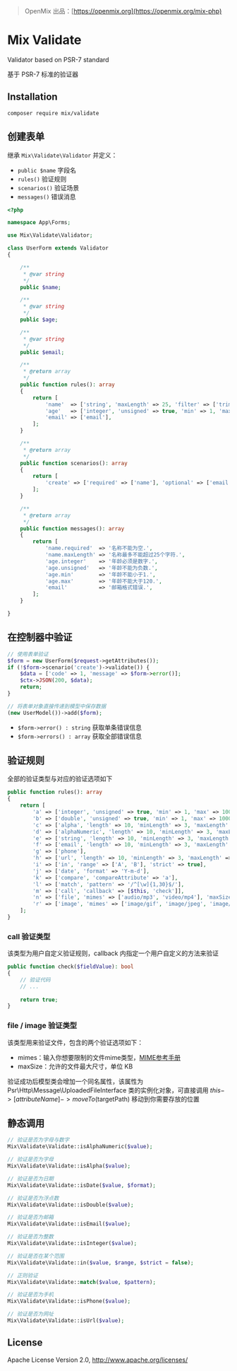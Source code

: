 > OpenMix 出品：[https://openmix.org](https://openmix.org/mix-php)

# Mix Validate

Validator based on PSR-7 standard

基于 PSR-7 标准的验证器

## Installation

```
composer require mix/validate
```

## 创建表单

继承 `Mix\Validate\Validator` 并定义：

- `public $name` 字段名
- `rules()` 验证规则
- `scenarios()` 验证场景
- `messages()` 错误消息

```php
<?php

namespace App\Forms;

use Mix\Validate\Validator;

class UserForm extends Validator
{

    /**
     * @var string
     */
    public $name;

    /**
     * @var string
     */
    public $age;

    /**
     * @var string
     */
    public $email;

    /**
     * @return array
     */
    public function rules(): array
    {
        return [
            'name'  => ['string', 'maxLength' => 25, 'filter' => ['trim']],
            'age'   => ['integer', 'unsigned' => true, 'min' => 1, 'max' => 120],
            'email' => ['email'],
        ];
    }

    /**
     * @return array
     */
    public function scenarios(): array
    {
        return [
            'create' => ['required' => ['name'], 'optional' => ['email', 'age']],
        ];
    }

    /**
     * @return array
     */
    public function messages(): array
    {
        return [
            'name.required'  => '名称不能为空.',
            'name.maxLength' => '名称最多不能超过25个字符.',
            'age.integer'    => '年龄必须是数字.',
            'age.unsigned'   => '年龄不能为负数.',
            'age.min'        => '年龄不能小于1.',
            'age.max'        => '年龄不能大于120.',
            'email'          => '邮箱格式错误.',
        ];
    }

}
```

## 在控制器中验证

```php
// 使用表单验证
$form = new UserForm($request->getAttributes());
if (!$form->scenario('create')->validate()) {
    $data = ['code' => 1, 'message' => $form->error()];
    $ctx->JSON(200, $data);
    return;
}

// 将表单对象直接传递到模型中保存数据
(new UserModel())->add($form);
```

- `$form->error() : string` 获取单条错误信息
- `$form->errors() : array` 获取全部错误信息

## 验证规则

全部的验证类型与对应的验证选项如下

```php
public function rules(): array
{
    return [
        'a' => ['integer', 'unsigned' => true, 'min' => 1, 'max' => 1000000, 'length' => 10, 'minLength' => 3, 'maxLength' => 5],
        'b' => ['double', 'unsigned' => true, 'min' => 1, 'max' => 1000000, 'length' => 10, 'minLength' => 3, 'maxLength' => 5],
        'c' => ['alpha', 'length' => 10, 'minLength' => 3, 'maxLength' => 5],
        'd' => ['alphaNumeric', 'length' => 10, 'minLength' => 3, 'maxLength' => 5],
        'e' => ['string', 'length' => 10, 'minLength' => 3, 'maxLength' => 5, 'filter' => ['trim', 'strip_tags', 'htmlspecialchars']],
        'f' => ['email', 'length' => 10, 'minLength' => 3, 'maxLength' => 5],
        'g' => ['phone'],
        'h' => ['url', 'length' => 10, 'minLength' => 3, 'maxLength' => 5],
        'i' => ['in', 'range' => ['A', 'B'], 'strict' => true],
        'j' => ['date', 'format' => 'Y-m-d'],
        'k' => ['compare', 'compareAttribute' => 'a'],
        'l' => ['match', 'pattern' => '/^[\w]{1,30}$/'],
        'm' => ['call', 'callback' => [$this, 'check']],
        'n' => ['file', 'mimes' => ['audio/mp3', 'video/mp4'], 'maxSize' => 1024 * 1],
        'r' => ['image', 'mimes' => ['image/gif', 'image/jpeg', 'image/png'], 'maxSize' => 1024 * 1],
    ];
}
```

### call 验证类型

该类型为用户自定义验证规则，callback 内指定一个用户自定义的方法来验证

```php
public function check($fieldValue): bool
{
    // 验证代码
    // ...
    
    return true;
}
```

### file / image 验证类型

该类型用来验证文件，包含的两个验证选项如下：

- mimes：输入你想要限制的文件mime类型，[MIME参考手册](http://www.w3school.com.cn/media/media_mimeref.asp)
- maxSize：允许的文件最大尺寸，单位 KB

验证成功后模型类会增加一个同名属性，该属性为 Psr\Http\Message\UploadedFileInterface 类的实例化对象，可直接调用 $this->[attributeName]->moveTo($targetPath) 移动到你需要存放的位置

## 静态调用

```php
// 验证是否为字母与数字
Mix\Validate\Validate::isAlphaNumeric($value);

// 验证是否为字母
Mix\Validate\Validate::isAlpha($value); 

// 验证是否为日期
Mix\Validate\Validate::isDate($value, $format); 

// 验证是否为浮点数
Mix\Validate\Validate::isDouble($value); 

// 验证是否为邮箱
Mix\Validate\Validate::isEmail($value); 

// 验证是否为整数
Mix\Validate\Validate::isInteger($value);

// 验证是否在某个范围
Mix\Validate\Validate::in($value, $range, $strict = false); 

// 正则验证
Mix\Validate\Validate::match($value, $pattern); 

// 验证是否为手机
Mix\Validate\Validate::isPhone($value); 

// 验证是否为网址
Mix\Validate\Validate::isUrl($value); 
```

## License

Apache License Version 2.0, http://www.apache.org/licenses/
